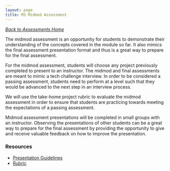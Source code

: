 ```yaml
---
layout: page
title: M3 Midmod Assessment
---
```


_[Back to Assessments Home](./index)_

The midmod assessment is an opportunity for students to demonstrate their understanding of the concepts covered in the module so far. It also mimics the final assessment presentation format and thus is a great way to prepare for the final assessment.

For the midmod assessment, students will choose any project previously completed to present to an instructor. The midmod and final assessments are meant to mimic a tech challenge interview. In order to be considered a passing assessment, students need to perform at a level such that they would be advanced to the next step in an interview process.

We will use the take-home project rubric to evaluate the midmod assessment in order to ensure that students are practicing towards meeting the expectations of a passing assessment.

Midmod assessment presentations will be completed in small groups with an instructor. Observing the presentations of other students can be a great way to prepare for the final assessment by providing the opportunity to give and receive valuable feedback on how to improve the presentation.

### Resources

- [Presentation Guidelines](./presentation_guidelines)
- [Rubric](./rubric)
